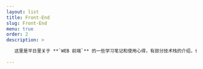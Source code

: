 ```yaml
---
layout: list
title: Front-End
slug: Front-End
menu: true
order: 2
description: >

   这里是平日里关于 **`WEB 前端`** 的一些学习笔记和使用心得，有部分技术栈的介绍，也有常用知识点的总结，还有转载的一些比较好的技术文章，方便自身高效地学习和积累。
   
---
```


